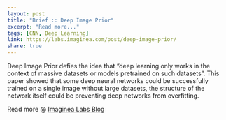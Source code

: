 ```yaml
---
layout: post
title: "Brief :: Deep Image Prior"
excerpt: "Read more..."
tags: [CNN, Deep Learning]
link: https://labs.imaginea.com/post/deep-image-prior/
share: true
---
```


Deep Image Prior defies the idea that “deep learning only works in the context of massive datasets or models pretrained on such datasets”. 
This paper showed that some deep neural networks could be successfully trained on a single image without large datasets, the structure of the network itself could be preventing deep networks from overfitting.


Read more @ [Imaginea Labs Blog](https://labs.imaginea.com/post/deep-image-prior/)
